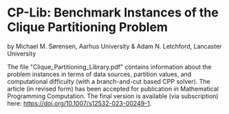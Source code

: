 # CP-Lib: Benchmark Instances of the Clique Partitioning Problem
by Michael M. Sørensen, Aarhus University & Adam N. Letchford, Lancaster University

The file "Clique_Partitioning_Library.pdf" contains information about the problem instances in terms of data sources, partition values, and computational difficulty (with a branch-and-cut based CPP solver).
The article (in revised form) has been accepted for publication in Mathematical Programming Computation. The final version is available (via subscription) here: https://doi.org/10.1007/s12532-023-00249-1.
